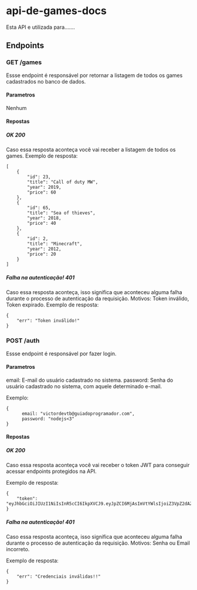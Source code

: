 # api-de-games-docs
Esta API e utilizada para.......

## Endpoints
### GET /games
Essse endpoint é responsável por retornar a listagem de todos os games cadastrados no banco de dados. 
#### Parametros
Nenhum
#### Repostas
##### OK 200
Caso essa resposta aconteça você vai receber a listagem de todos os games.
Exemplo de resposta: 

```
[
    {
        "id": 23,
        "title": "Call of duty MW",
        "year": 2019,
        "price": 60
    },
    {
        "id": 65,
        "title": "Sea of thieves",
        "year": 2018,
        "price": 40
    },
    {
        "id": 2,
        "title": "Minecraft",
        "year": 2012,
        "price": 20
    }
]
```

##### Falha na autenticação! 401
Caso essa resposta aconteça, isso significa que aconteceu alguma falha durante o processo de autenticação da requisição. Motivos: Token inválido,
Token expirado.
Exemplo de resposta:
```
{
    "err": "Token inválido!"
}
```

### POST /auth
Essse endpoint é responsável por fazer login. 
#### Parametros
email: E-mail do usuário cadastrado no sistema. 
password: Senha do usuário cadastrado no sistema, com aquele determinado e-mail.

Exemplo:
```
{
      email: "victordevtb@guiadoprogramador.com",
      password: "nodejs<3"
}
```

#### Repostas
##### OK 200
Caso essa resposta aconteça você vai receber o token JWT para conseguir acessar endpoints protegidos na API.

Exemplo de resposta: 

```
{
    "token": "eyJhbGciOiJIUzI1NiIsInR5cCI6IkpXVCJ9.eyJpZCI6MjAsImVtYWlsIjoiZ3VpZ2dAZ21haWwuY29tIiwiaWF0IjoxNjM5MDU4NTgzLCJleHAiOjE2MzkyMzEzODN9.24zzoHuSWU4WXR26PnQJbJHJtpBdKjBEcWX4siLzljE"
}
```

##### Falha na autenticação! 401
Caso essa resposta aconteça, isso significa que aconteceu alguma falha durante o processo de autenticação da requisição. Motivos: Senha ou Email incorreto.

Exemplo de resposta:
```
{
    "err": "Credenciais inválidas!!"
}
```

